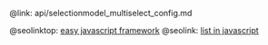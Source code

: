 @link: api/selectionmodel_multiselect_config.md

@seolinktop: [easy javascript framework](https://webix.com)
@seolink: [list in javascript](https://webix.com/widget/list/)
